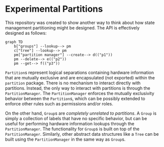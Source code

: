 # Experimental Partitions

This repository was created to show another way to think about how state management partitioning might be designed. The API is effectively designed as follows:

```mermaid
graph TD
    b["groups"] --lookup--> pm
    c["tree"] --lookup--> pm
    pm["partition manager"] --create--> d(("p1"))
    pm --delete--> e(("p2"))
    pm --get--> f(("p3"))

```

`Partition`s represent logical separations containing hardware information that are mutually exclusive and are encapsulated (not exported) within the `partition` package. There is no mechanism to interact directly with partitions. Instead, the only way to interact with partitions is through the `PartitionManager`. The `PartitionManager` enforces the mutually exclusivity behavior between the `Partition`s, which can be possibly extended to enforce other rules such as permissions and/or roles.

On the other hand, `Group`s are *completely unrelated to partitions*. A `Group` is simply a collection of labels that have no specific behavior, but can be useful for performing hardware information lookups through the `PartitionManager`. The functionality for `Group`s is built on top of the `PartitionManager`. Similarly, other abstract data structures like a `Tree` can be built using the `PartitionManager` in the same way as `Group`s.
